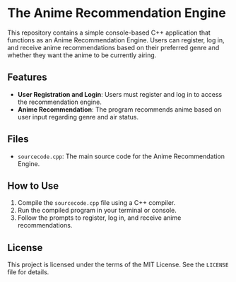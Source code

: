 # The Anime Recommendation Engine

This repository contains a simple console-based C++ application that functions as an Anime Recommendation Engine. Users can register, log in, and receive anime recommendations based on their preferred genre and whether they want the anime to be currently airing.

## Features

- **User Registration and Login**: Users must register and log in to access the recommendation engine.
- **Anime Recommendation**: The program recommends anime based on user input regarding genre and air status.

## Files

- `sourcecode.cpp`: The main source code for the Anime Recommendation Engine.

## How to Use

1. Compile the `sourcecode.cpp` file using a C++ compiler.
2. Run the compiled program in your terminal or console.
3. Follow the prompts to register, log in, and receive anime recommendations.

## License

This project is licensed under the terms of the MIT License. See the `LICENSE` file for details.
